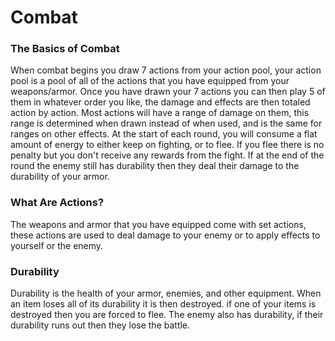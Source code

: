 # Combat

### The Basics of Combat

When combat begins you draw 7 actions from your action pool, your action pool is a pool of all of the actions that you have equipped from your weapons/armor. Once you have drawn your 7 actions you can then play 5 of them in whatever order you like, the damage and effects are then totaled action by action. Most actions will have a range of damage on them, this range is determined when drawn instead of when used, and is the same for ranges on other effects. At the start of each round, you will consume a flat amount of energy to either keep on fighting, or to flee. If you flee there is no penalty but you don't receive any rewards from the fight. If at the end of the round the enemy still has durability then they deal their damage to the durability of your armor.

### What Are Actions?

The weapons and armor that you have equipped come with set actions, these actions are used to deal damage to your enemy or to apply effects to yourself or the enemy.

### Durability

Durability is the health of your armor, enemies, and other equipment. When an item loses all of its durability it is then destroyed. if one of your items is destroyed then you are forced to flee. The enemy also has durability, if their durability runs out then they lose the battle.

